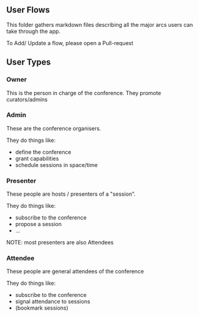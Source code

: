 ## User Flows

This folder gathers markdown files describing all the major arcs users
can take through the app.

To Add/ Update a flow, please open a Pull-request


## User Types

### Owner

This is the person in charge of the conference. They promote curators/admins

### Admin

These are the conference organisers.

They do things like:
- define the conference
- grant capabilities
- schedule sessions in space/time

### Presenter

These people are hosts / presenters of a "session".

They do things like:
- subscribe to the conference
- propose a session
- ...


NOTE: most presenters are also Attendees


### Attendee

These people are general attendees of the conference

They do things like:
- subscribe to the conference
- signal attendance to sessions
- (bookmark sessions)

